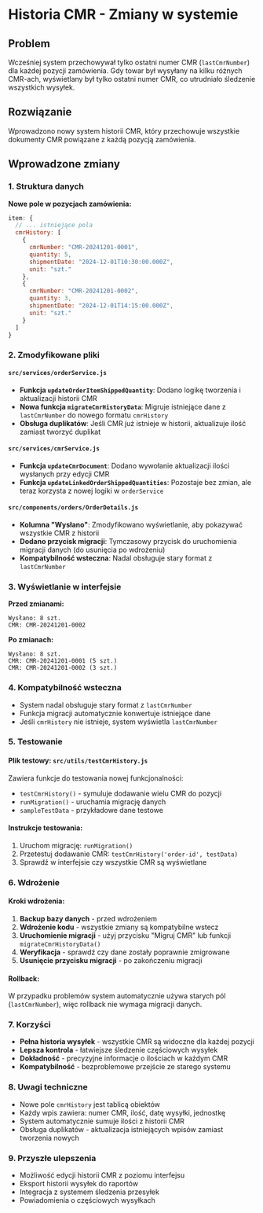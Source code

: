 # Historia CMR - Zmiany w systemie

## Problem
Wcześniej system przechowywał tylko ostatni numer CMR (`lastCmrNumber`) dla każdej pozycji zamówienia. Gdy towar był wysyłany na kilku różnych CMR-ach, wyświetlany był tylko ostatni numer CMR, co utrudniało śledzenie wszystkich wysyłek.

## Rozwiązanie
Wprowadzono nowy system historii CMR, który przechowuje wszystkie dokumenty CMR powiązane z każdą pozycją zamówienia.

## Wprowadzone zmiany

### 1. Struktura danych
**Nowe pole w pozycjach zamówienia:**
```javascript
item: {
  // ... istniejące pola
  cmrHistory: [
    {
      cmrNumber: "CMR-20241201-0001",
      quantity: 5,
      shipmentDate: "2024-12-01T10:30:00.000Z",
      unit: "szt."
    },
    {
      cmrNumber: "CMR-20241201-0002", 
      quantity: 3,
      shipmentDate: "2024-12-01T14:15:00.000Z",
      unit: "szt."
    }
  ]
}
```

### 2. Zmodyfikowane pliki

#### `src/services/orderService.js`
- **Funkcja `updateOrderItemShippedQuantity`**: Dodano logikę tworzenia i aktualizacji historii CMR
- **Nowa funkcja `migrateCmrHistoryData`**: Migruje istniejące dane z `lastCmrNumber` do nowego formatu `cmrHistory`
- **Obsługa duplikatów**: Jeśli CMR już istnieje w historii, aktualizuje ilość zamiast tworzyć duplikat

#### `src/services/cmrService.js`
- **Funkcja `updateCmrDocument`**: Dodano wywołanie aktualizacji ilości wysłanych przy edycji CMR
- **Funkcja `updateLinkedOrderShippedQuantities`**: Pozostaje bez zmian, ale teraz korzysta z nowej logiki w `orderService`

#### `src/components/orders/OrderDetails.js`
- **Kolumna "Wysłano"**: Zmodyfikowano wyświetlanie, aby pokazywać wszystkie CMR z historii
- **Dodano przycisk migracji**: Tymczasowy przycisk do uruchomienia migracji danych (do usunięcia po wdrożeniu)
- **Kompatybilność wsteczna**: Nadal obsługuje stary format z `lastCmrNumber`

### 3. Wyświetlanie w interfejsie

**Przed zmianami:**
```
Wysłano: 8 szt.
CMR: CMR-20241201-0002
```

**Po zmianach:**
```
Wysłano: 8 szt.
CMR: CMR-20241201-0001 (5 szt.)
CMR: CMR-20241201-0002 (3 szt.)
```

### 4. Kompatybilność wsteczna
- System nadal obsługuje stary format z `lastCmrNumber`
- Funkcja migracji automatycznie konwertuje istniejące dane
- Jeśli `cmrHistory` nie istnieje, system wyświetla `lastCmrNumber`

### 5. Testowanie

#### Plik testowy: `src/utils/testCmrHistory.js`
Zawiera funkcje do testowania nowej funkcjonalności:
- `testCmrHistory()` - symuluje dodawanie wielu CMR do pozycji
- `runMigration()` - uruchamia migrację danych
- `sampleTestData` - przykładowe dane testowe

#### Instrukcje testowania:
1. Uruchom migrację: `runMigration()`
2. Przetestuj dodawanie CMR: `testCmrHistory('order-id', testData)`
3. Sprawdź w interfejsie czy wszystkie CMR są wyświetlane

### 6. Wdrożenie

#### Kroki wdrożenia:
1. **Backup bazy danych** - przed wdrożeniem
2. **Wdrożenie kodu** - wszystkie zmiany są kompatybilne wstecz
3. **Uruchomienie migracji** - użyj przycisku "Migruj CMR" lub funkcji `migrateCmrHistoryData()`
4. **Weryfikacja** - sprawdź czy dane zostały poprawnie zmigrowane
5. **Usunięcie przycisku migracji** - po zakończeniu migracji

#### Rollback:
W przypadku problemów system automatycznie używa starych pól (`lastCmrNumber`), więc rollback nie wymaga migracji danych.

### 7. Korzyści
- **Pełna historia wysyłek** - wszystkie CMR są widoczne dla każdej pozycji
- **Lepsza kontrola** - łatwiejsze śledzenie częściowych wysyłek
- **Dokładność** - precyzyjne informacje o ilościach w każdym CMR
- **Kompatybilność** - bezproblemowe przejście ze starego systemu

### 8. Uwagi techniczne
- Nowe pole `cmrHistory` jest tablicą obiektów
- Każdy wpis zawiera: numer CMR, ilość, datę wysyłki, jednostkę
- System automatycznie sumuje ilości z historii CMR
- Obsługa duplikatów - aktualizacja istniejących wpisów zamiast tworzenia nowych

### 9. Przyszłe ulepszenia
- Możliwość edycji historii CMR z poziomu interfejsu
- Eksport historii wysyłek do raportów
- Integracja z systemem śledzenia przesyłek
- Powiadomienia o częściowych wysyłkach 